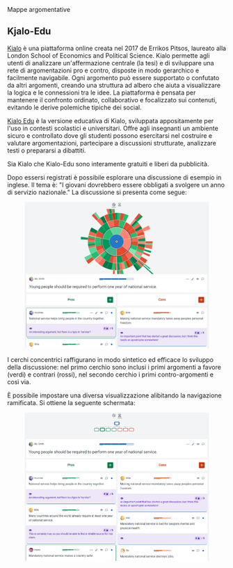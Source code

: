 <link rel="stylesheet" href="../assets/style.css">

<div class="button orange">
Mappe argomentative
</div>

## Kjalo-Edu

[Kialo](https://www.kialo.com) è una piattaforma online creata nel 2017 de Errikos Pitsos, laureato alla London School of Economics and Political Science. 
Kialo permette agli utenti di analizzare un'affermazione centrale (la tesi) e di sviluppare una rete di argomentazioni pro e contro, disposte in modo gerarchico e facilmente navigabile. Ogni argomento può essere supportato o confutato da altri argomenti, creando una struttura ad albero che aiuta a visualizzare la logica e le connessioni tra le idee. La piattaforma è pensata per mantenere il confronto ordinato, collaborativo e focalizzato sui contenuti, evitando le derive polemiche tipiche dei social.

[Kialo Edu](https://www.kialo-edu.com) è la versione educativa di Kialo, sviluppata appositamente per l'uso in contesti scolastici e universitari. Offre agli insegnanti un ambiente sicuro e controllato dove gli studenti possono esercitarsi nel costruire e valutare argomentazioni, partecipare a discussioni strutturate, analizzare testi o prepararsi a dibattiti.

Sia Kialo che Kialo-Edu sono interamente gratuiti e liberi da pubblicità.

Dopo essersi registrati è possibile esplorare una discussione di esempio in inglese. Il tema è: "I giovani dovrebbero essere obbligati a svolgere un anno di servizio nazionale."
La discussione si presenta come segue:

<figure>
  <img src="immagini/kjalo-01.png">
</figure>

I cerchi concentrici raffigurano in modo sintetico ed efficace lo sviluppo della discussione: nel primo cerchio sono inclusi i primi argomenti a favore (verdi) e contrari (rossi), nel secondo cerchio i primi contro-argomenti e così via.

È possibile impostare una diversa visualizzazione alibitando la navigazione ramificata. Si ottiene la seguente schermata: 


<figure>
  <img src="immagini/kjalo-02.png">
</figure>
